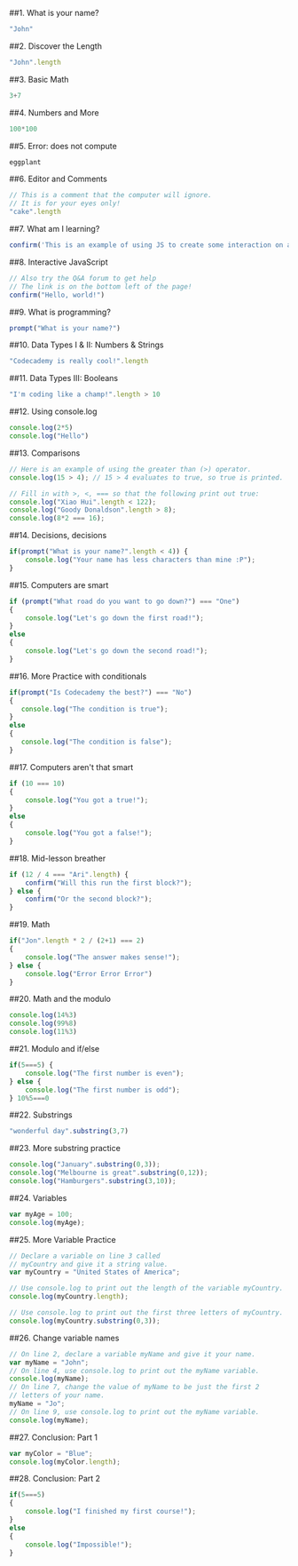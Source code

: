 ##1. What is your name?
```script.js
"John"
```
##2. Discover the Length
```script.js
"John".length
```
##3. Basic Math
```script.js
3+7
```
##4. Numbers and More
```script.js
100*100
```
##5. Error: does not compute
```script.js
eggplant
```
##6. Editor and Comments
```script.js
// This is a comment that the computer will ignore. 
// It is for your eyes only!
"cake".length
```
##7. What am I learning?
```script.js
confirm('This is an example of using JS to create some interaction on a website. Click OK to continue!');
```
##8. Interactive JavaScript
```script.js
// Also try the Q&A forum to get help
// The link is on the bottom left of the page!
confirm("Hello, world!")
```
##9. What is programming?
```script.js
prompt("What is your name?")
```
##10. Data Types I & II: Numbers & Strings
```script.js
"Codecademy is really cool!".length
```
##11. Data Types III: Booleans
```script.js
"I'm coding like a champ!".length > 10
```
##12. Using console.log
```script.js
console.log(2*5)
console.log("Hello")
```
##13. Comparisons
```script.js
// Here is an example of using the greater than (>) operator.
console.log(15 > 4); // 15 > 4 evaluates to true, so true is printed.

// Fill in with >, <, === so that the following print out true:
console.log("Xiao Hui".length < 122);
console.log("Goody Donaldson".length > 8);
console.log(8*2 === 16);
```
##14. Decisions, decisions
```script.js
if(prompt("What is your name?".length < 4)) {
    console.log("Your name has less characters than mine :P");
}
```
##15. Computers are smart
```script.js
if (prompt("What road do you want to go down?") === "One") 
{
    console.log("Let's go down the first road!");
}
else 
{
    console.log("Let's go down the second road!");
}
```
##16. More Practice with conditionals
```script.js
if(prompt("Is Codecademy the best?") === "No")
{
   console.log("The condition is true");
}
else 
{
   console.log("The condition is false");
}
```
##17. Computers aren't that smart
```script.js
if (10 === 10)
{
    console.log("You got a true!");
} 
else 
{
    console.log("You got a false!");
}
```
##18. Mid-lesson breather
```script.js
if (12 / 4 === "Ari".length) {
    confirm("Will this run the first block?");
} else {
    confirm("Or the second block?");
}
```
##19. Math
```script.js
if("Jon".length * 2 / (2+1) === 2)
{
    console.log("The answer makes sense!");
} else {
    console.log("Error Error Error")
}
```
##20. Math and the modulo
```script.js
console.log(14%3)
console.log(99%8)
console.log(11%3)
```
##21. Modulo and if/else
```script.js
if(5===5) {
    console.log("The first number is even");
} else {
    console.log("The first number is odd");
} 10%5===0
```
##22. Substrings
```script.js
"wonderful day".substring(3,7)
```
##23. More substring practice
```script.js
console.log("January".substring(0,3));
console.log("Melbourne is great".substring(0,12));
console.log("Hamburgers".substring(3,10));
```
##24. Variables
```script.js
var myAge = 100;
console.log(myAge);
```
##25. More Variable Practice
```script.js
// Declare a variable on line 3 called
// myCountry and give it a string value.
var myCountry = "United States of America";

// Use console.log to print out the length of the variable myCountry.
console.log(myCountry.length);

// Use console.log to print out the first three letters of myCountry.
console.log(myCountry.substring(0,3));
```
##26. Change variable names
```script.js
// On line 2, declare a variable myName and give it your name.
var myName = "John";
// On line 4, use console.log to print out the myName variable.
console.log(myName);
// On line 7, change the value of myName to be just the first 2 
// letters of your name.
myName = "Jo";
// On line 9, use console.log to print out the myName variable.
console.log(myName);
```
##27. Conclusion: Part 1
```script.js
var myColor = "Blue";
console.log(myColor.length);
```
##28. Conclusion: Part 2
```script.js
if(5===5)
{
    console.log("I finished my first course!");   
}
else
{
    console.log("Impossible!");
}
```
